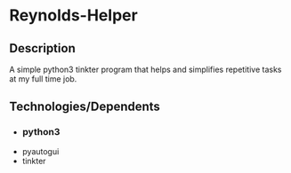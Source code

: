 # Reynolds-Helper
## Description
A simple python3 tinkter program that helps and simplifies repetitive tasks at my full time job.
## Technologies/Dependents
- ### python3
- pyautogui
- tinkter

